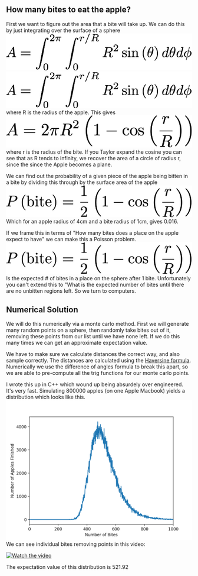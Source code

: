 ## How many bites to eat the apple?

First we want to figure out the area that a bite will take up. We can do this by just integrating over the surface of a sphere
<img src="https://github.com/rvilim/riddler-apple-eating/blob/master/images/integral_setup.png" height="100">
![](images/integral_setup.png  )
where R is the radius of the apple. This gives
![](images/bite_area.png)
where r is the radius of the bite. If you Taylor expand the cosine you can see that as R tends to infinity, we recover the area of a circle of radius r, since the since the Apple becomes a plane.

We can find out the probability of a given piece of the apple being bitten in a bite by dividing this through by the surface area of the apple
![](images/prob_bite.png)
Which for an apple radius of 4cm and a bite radius of 1cm, gives 0.016.

If we frame this in terms of "How many bites does a place on the apple expect to have" we can make this a Poisson problem. 
![](images/prob_bite.png)
Is the expected # of bites in a place on the sphere after 1 bite. Unfortunately you can't extend this to "What is the expected number of bites until there are no unbitten regions left. So we turn to computers.

## Numerical Solution

We will do this numerically via a monte carlo method. First we will generate many random points on a sphere, then randomly take bites out of it, removing these points from our list until we have none left. If we do this many times we can get an approximate expectation value. 

We have to make sure we calculate distances the correct way, and also sample correctly. The distances are calculated using the [Haversine formula](https://en.wikipedia.org/wiki/Haversine_formula). Numerically we use the difference of angles formula to break this apart, so we are able to pre-compute all the trig functions for our monte carlo points. 

I wrote this up in C++ which wound up being absurdely over engineered. It's very fast. Simulating 800000 apples (on one Apple Macbook) yields a distribution which looks like this.
![](images/bites_dist.png)
We can see individual bites removing points in this video:

[![Watch the video](https://img.youtube.com/vi/wufyiJU0Lv4/maxresdefault.jpg)](https://youtu.be/wufyiJU0Lv4)

The expectation value of this distribution is 521.92
